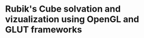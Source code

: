 <h1>Rubik's Cube solvation and vizualization using <fonts>OpenG</fonts>L and <fonts>GLUT</fonts> frameworks</h1>
